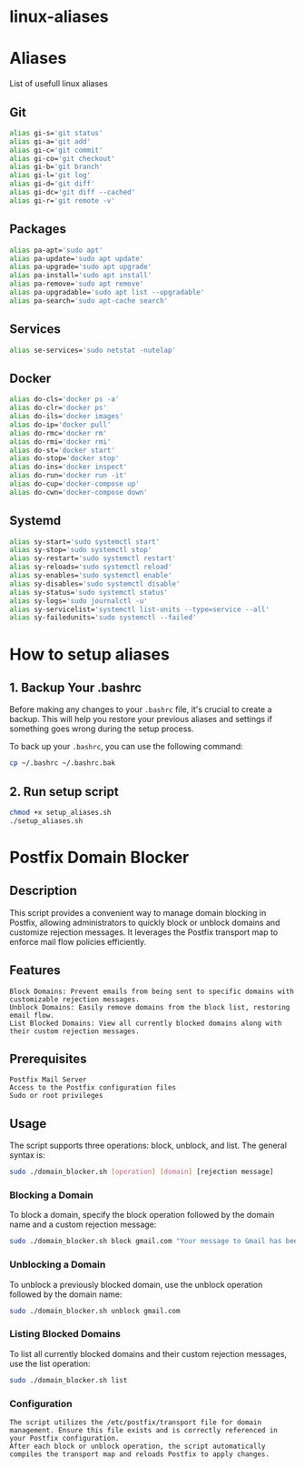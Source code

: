 # linux-aliases

# Aliases

List of usefull linux aliases

## Git

```bash
alias gi-s='git status'
alias gi-a='git add'
alias gi-c='git commit'
alias gi-co='git checkout'
alias gi-b='git branch'
alias gi-l='git log'
alias gi-d='git diff'
alias gi-dc='git diff --cached'
alias gi-r='git remote -v'
```

## Packages

```bash
alias pa-apt='sudo apt'
alias pa-update='sudo apt update'
alias pa-upgrade='sudo apt upgrade'
alias pa-install='sudo apt install'
alias pa-remove='sudo apt remove'
alias pa-upgradable='sudo apt list --upgradable'
alias pa-search='sudo apt-cache search'
```

## Services

```bash
alias se-services='sudo netstat -nutelap'
```

## Docker

```bash
alias do-cls='docker ps -a'
alias do-clr='docker ps'
alias do-ils='docker images'
alias do-ip='docker pull'
alias do-rmc='docker rm'
alias do-rmi='docker rmi'
alias do-st='docker start'
alias do-stop='docker stop'
alias do-ins='docker inspect'
alias do-run='docker run -it'
alias do-cup='docker-compose up'
alias do-cwn='docker-compose down'
```

## Systemd

```bash
alias sy-start='sudo systemctl start'
alias sy-stop='sudo systemctl stop'
alias sy-restart='sudo systemctl restart'
alias sy-reloads='sudo systemctl reload'
alias sy-enables='sudo systemctl enable'
alias sy-disables='sudo systemctl disable'
alias sy-status='sudo systemctl status'
alias sy-logs='sudo journalctl -u'
alias sy-servicelist='systemctl list-units --type=service --all'
alias sy-failedunits='sudo systemctl --failed'
```

# How to setup aliases

## 1. Backup Your .bashrc

Before making any changes to your `.bashrc` file, it's crucial to create a backup. This will help you restore your previous aliases and settings if something goes wrong during the setup process.

To back up your `.bashrc`, you can use the following command:

```bash
cp ~/.bashrc ~/.bashrc.bak
```

## 2. Run setup script

```bash
chmod +x setup_aliases.sh
./setup_aliases.sh
```

# Postfix Domain Blocker

## Description 

This script provides a convenient way to manage domain blocking in Postfix, allowing administrators to quickly block or unblock domains and customize rejection messages. It leverages the Postfix transport map to enforce mail flow policies efficiently.

## Features
    Block Domains: Prevent emails from being sent to specific domains with customizable rejection messages.
    Unblock Domains: Easily remove domains from the block list, restoring email flow.
    List Blocked Domains: View all currently blocked domains along with their custom rejection messages.

## Prerequisites

    Postfix Mail Server
    Access to the Postfix configuration files
    Sudo or root privileges

## Usage

The script supports three operations: block, unblock, and list. The general syntax is:

```bash
sudo ./domain_blocker.sh [operation] [domain] [rejection message]
```

### Blocking a Domain

To block a domain, specify the block operation followed by the domain name and a custom rejection message:

```bash
sudo ./domain_blocker.sh block gmail.com "Your message to Gmail has been blocked. Contact support for more info."
```

### Unblocking a Domain

To unblock a previously blocked domain, use the unblock operation followed by the domain name:

```bash
sudo ./domain_blocker.sh unblock gmail.com
```

### Listing Blocked Domains

To list all currently blocked domains and their custom rejection messages, use the list operation:

```bash
sudo ./domain_blocker.sh list
```

### Configuration

    The script utilizes the /etc/postfix/transport file for domain management. Ensure this file exists and is correctly referenced in your Postfix configuration.
    After each block or unblock operation, the script automatically compiles the transport map and reloads Postfix to apply changes.